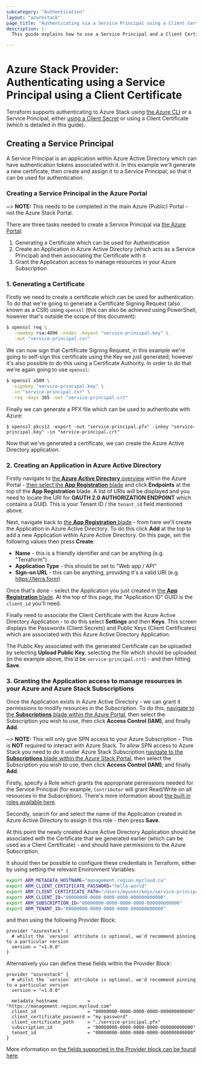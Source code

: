 ```yaml
---
subcategory: "Authentication"
layout: "azurestack"
page_title: "Authenticating via a Service Principal using a Client Certificate"
description: |-
  This guide explains how to use a Service Principal and a Client Certificate to authenticate with the Azure Stack Provider.

---
```


# Azure Stack Provider: Authenticating using a Service Principal using a Client Certificate

Terraform supports authenticating to Azure Stack using [the Azure CLI](azure_cli.html) or a Service Principal, either [using a Client Secret](service_principal_client_secret.html) or using a Client Certificate (which is detailed in this guide).

## Creating a Service Principal

A Service Principal is an application within Azure Active Directory which can have authentication tokens associated with it. In this example we'll generate a new certificate, then create and assign it to a Service Principal; so that it can be used for authentication.

### Creating a Service Principal in the Azure Portal

~> **NOTE:** This needs to be completed in the main Azure (Public) Portal - not the Azure Stack Portal.

There are three tasks needed to create a Service Principal via [the Azure Portal](https://portal.azure.com):

 1. Generating a Certificate which can be used for Authentication
 2. Create an Application in Azure Active Directory (which acts as a Service Principal) and then associating the Certificate with it
 2. Grant the Application access to manage resources in your Azure Subscription

### 1. Generating a Certificate

Firstly we need to create a certificate which can be used for authentication. To do that we're going to generate a Certificate Signing Request (also known as a CSR) using `openssl` (this can also be achieved using PowerShell, however that's outside the scope of this document):

```bash
$ openssl req \
   -newkey rsa:4096 -nodes -keyout "service-principal.key" \
   -out "service-principal.csr"
```

We can now sign that Certificate Signing Request, in this example we're going to self-sign this certificate using the Key we just generated; however it's also possible to do this using a Certificate Authority. In order to do that we're again going to use `openssl`:

```bash
$ openssl x509 \
  -signkey "service-principal.key" \
  -in "service-principal.csr" \
  -req -days 365 -out "service-principal.crt"
```

Finally we can generate a PFX file which can be used to authenticate with Azure:

```
$ openssl pkcs12 -export -out "service-principal.pfx" -inkey "service-principal.key" -in "service-principal.crt"
```

Now that we've generated a certificate, we can create the Azure Active Directory application.

### 2. Creating an Application in Azure Active Directory

Firstly navigate to [the **Azure Active Directory** overview](https://portal.azure.com/#blade/Microsoft_AAD_IAM/ActiveDirectoryMenuBlade/Overview) within the Azure Portal - [then select the **App Registration** blade](https://portal.azure.com/#blade/Microsoft_AAD_IAM/ActiveDirectoryMenuBlade/RegisteredApps/RegisteredApps/Overview) and click **Endpoints** at the top of the **App Registration** blade. A list of URIs will be displayed and you need to locate the URI for **OAUTH 2.0 AUTHORIZATION ENDPOINT** which contains a GUID. This is your Tenant ID / the `tenant_id` field mentioned above.

Next, navigate back to [the **App Registration** blade](https://portal.azure.com/#blade/Microsoft_AAD_IAM/ActiveDirectoryMenuBlade/RegisteredApps/RegisteredApps/Overview) - from here we'll create the Application in Azure Active Directory. To do this click **Add** at the top to add a new Application within Azure Active Directory. On this page, set the following values then press **Create**:

- **Name** - this is a friendly identifier and can be anything (e.g. "Terraform")
- **Application Type** - this should be set to "Web app / API"
- **Sign-on URL** - this can be anything, providing it's a valid URI (e.g. https://terra.form)

Once that's done - select the Application you just created in [the **App Registration** blade](https://portal.azure.com/#blade/Microsoft_AAD_IAM/ActiveDirectoryMenuBlade/RegisteredApps/RegisteredApps/Overview). At the top of this page, the "Application ID" GUID is the `client_id` you'll need.

Finally need to associate the Client Certificate with the Azure Active Directory Application - to do this select **Settings** and then **Keys**. This screen displays the Passwords (Client Secrets) and Public Keys (Client Certificates) which are associated with this Azure Active Directory Application.

The Public Key associated with the generated Certificate can be uploaded by selecting **Upload Public Key**, selecting the file which should be uploaded (in the example above, this'd be `service-principal.crt`) - and then hitting **Save**.

### 3. Granting the Application access to manage resources in your Azure and Azure Stack Subscriptions

Once the Application exists in Azure Active Directory - we can grant it permissions to modify resources in the Subscription. To do this, [navigate to the **Subscriptions** blade within the Azure Portal](https://portal.azure.com/#blade/Microsoft_Azure_Billing/SubscriptionsBlade), then select the Subscription you wish to use, then click **Access Control (IAM)**, and finally **Add**.

~> **NOTE:**  This will only give SPN access to your Azure Subscription - This is **NOT** required to interact with Azure Stack. To allow SPN access to Azure Stack you need to do it under Azure Stack Subscription [navigate to the **Subscriptions** blade within the Azure Stack Portal](https://portal.{region}.{domain}/#blade/Microsoft_Azure_Billing/SubscriptionsBlade), then select the Subscription you wish to use, then click **Access Control (IAM)**, and finally **Add**.

Firstly, specify a Role which grants the appropriate permissions needed for the Service Principal (for example, `Contributor` will grant Read/Write on all resources in the Subscription). There's more information about [the built in roles available here](https://azure.microsoft.com/en-gb/documentation/articles/role-based-access-built-in-roles/).

Secondly, search for and select the name of the Application created in Azure Active Directory to assign it this role - then press **Save**.

At this point the newly created Azure Active Directory Application should be associated with the Certificate that we generated earlier (which can be used as a Client Certificate) - and should have permissions to the Azure Subscription.

It should then be possible to configure these credentials in Terraform, either by using setting the relevant Environment Variables:

```bash
export ARM_METADATA_HOSTNAME="management.region.mycloud.ca"
export ARM_CLIENT_CERTIFICATE_PASSWORD="hello-world"
export ARM_CLIENT_CERTIFICATE_PATH="/Users/myuser/keys/service-principal.pfx"
export ARM_CLIENT_ID="00000000-0000-0000-0000-000000000000"
export ARM_SUBSCRIPTION_ID="00000000-0000-0000-0000-000000000000"
export ARM_TENANT_ID="00000000-0000-0000-0000-000000000000"
```

and then using the following Provider Block:

```hcl
provider "azurestack" {
  # whilst the `version` attribute is optional, we'd recommend pinning to a particular version
  version = "=1.0.0"
}
```

Alternatively you can define these fields within the Provider Block:

```hcl
provider "azurestack" {
  # whilst the `version` attribute is optional, we'd recommend pinning to a particular version
  version = "=1.0.0"

  metadata_hostname           = "https://management.region.mycloud.com"
  client_id                   = "00000000-0000-0000-0000-000000000000"
  client_certificate_password = "my-password"
  client_certificate_path     = "./service-principal.pfx"
  subscription_id             = "00000000-0000-0000-0000-000000000000"
  tenant_id                   = "00000000-0000-0000-0000-000000000000"
}
```

More information on [the fields supported in the Provider block can be found here](../index.html#argument-reference).
